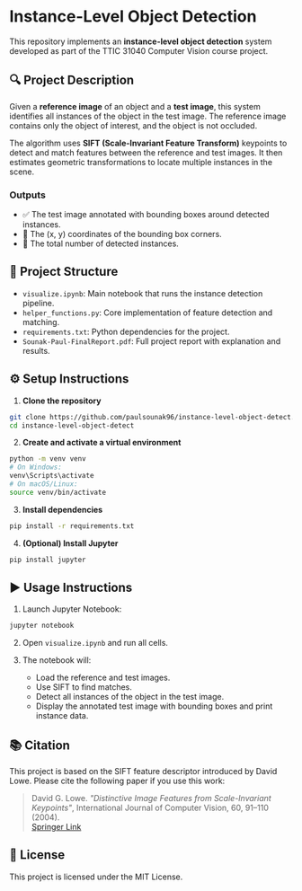 # Instance-Level Object Detection

This repository implements an **instance-level object detection** system developed as part of the TTIC 31040 Computer Vision course project.

## 🔍 Project Description

Given a **reference image** of an object and a **test image**, this system identifies all instances of the object in the test image. The reference image contains only the object of interest, and the object is not occluded.

The algorithm uses **SIFT (Scale-Invariant Feature Transform)** keypoints to detect and match features between the reference and test images. It then estimates geometric transformations to locate multiple instances in the scene.

### Outputs

- ✅ The test image annotated with bounding boxes around detected instances.
- 📍 The (x, y) coordinates of the bounding box corners.
- 🔢 The total number of detected instances.

## 📁 Project Structure

- `visualize.ipynb`: Main notebook that runs the instance detection pipeline.
- `helper_functions.py`: Core implementation of feature detection and matching.
- `requirements.txt`: Python dependencies for the project.
- `Sounak-Paul-FinalReport.pdf`: Full project report with explanation and results.

## ⚙️ Setup Instructions

1. **Clone the repository**
```bash
git clone https://github.com/paulsounak96/instance-level-object-detect.git
cd instance-level-object-detect
```

2. **Create and activate a virtual environment**
```bash
python -m venv venv
# On Windows:
venv\Scripts\activate
# On macOS/Linux:
source venv/bin/activate
```

3. **Install dependencies**
```bash
pip install -r requirements.txt
```

4. **(Optional) Install Jupyter**
```bash
pip install jupyter
```

## ▶️ Usage Instructions

1. Launch Jupyter Notebook:
```bash
jupyter notebook
```

2. Open `visualize.ipynb` and run all cells.

3. The notebook will:
   - Load the reference and test images.
   - Use SIFT to find matches.
   - Detect all instances of the object in the test image.
   - Display the annotated test image with bounding boxes and print instance data.

## 📚 Citation

This project is based on the SIFT feature descriptor introduced by David Lowe. Please cite the following paper if you use this work:

> David G. Lowe. *"Distinctive Image Features from Scale-Invariant Keypoints"*, International Journal of Computer Vision, 60, 91–110 (2004).  
> [Springer Link](https://link.springer.com/article/10.1023/B:VISI.0000029664.99615.94)

## 🪪 License

This project is licensed under the MIT License.
